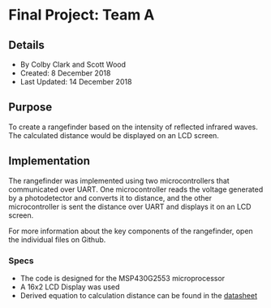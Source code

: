 # Final Project: Team A
## Details
 * By Colby Clark and Scott Wood
 * Created: 8 December 2018
 * Last Updated: 14 December 2018 
## Purpose
  To create a rangefinder based on the intensity of reflected infrared waves. 
  The calculated distance would be displayed on an LCD screen. 

## Implementation
 The rangefinder was implemented using two microcontrollers that communicated over UART.
 One microcontroller reads the voltage generated by a photodetector and converts it to distance,
 and the other microcontroller is sent the distance over UART and displays it on an LCD 
 screen. 
 
 For more information about the key components of the rangefinder,
  open the individual files on Github.
  
### Specs
* The code is designed for the MSP430G2553 microprocessor
* A 16x2 LCD Display was used
* Derived equation to calculation distance can be found in the [datasheet](www.python-exemplary.com/download/GP2Y0A21YK.pdf)
